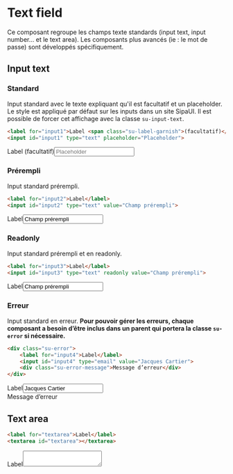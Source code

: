 # Text field

Ce composant regroupe les champs texte standards (input text, input number… et le text area). Les composants plus avancés (ie : le mot de passe) sont développés spécifiquement.

<!-- STORY -->

## Input text


### Standard
Input standard avec le texte expliquant qu'il est facultatif et un placeholder. Le style est appliqué par défaut sur les inputs dans un site SipaUI. Il est possible de forcer cet affichage avec la classe `su-input-text`.

```html
<label for="input1">Label <span class="su-label-garnish">(facultatif)</span></label>
<input id="input1" type="text" placeholder="Placeholder">
```
<label for="input1">Label <span class="su-label-garnish">(facultatif)</span></label><input id="input1" type="text" placeholder="Placeholder">

### Prérempli
Input standard prérempli.
```html
<label for="input2">Label</label>
<input id="input2" type="text" value="Champ prérempli">
```
<label for="input2">Label</label><input id="input2" type="text" value="Champ prérempli">

### Readonly
Input standard prérempli et en readonly.
```html
<label for="input3">Label</label>
<input id="input3" type="text" readonly value="Champ prérempli">
```
<label for="input2">Label</label><input id="input2" type="text" readonly value="Champ prérempli">

### Erreur
Input standard en erreur. **Pour pouvoir gérer les erreurs, chaque composant a besoin d’être inclus dans un parent qui portera la classe `su-error` si nécessaire.**

```html
<div class="su-error">
	<label for="input4">Label</label>
	<input id="input4" type="email" value="Jacques Cartier">
	<div class="su-error-message">Message d’erreur</div>
</div>
```
<div class="su-error"><label for="input4">Label</label><input id="input4" type="email" value="Jacques Cartier"><div class="su-error-message">Message d’erreur</div></div>

## Text area

```html
<label for="textarea">Label</label>
<textarea id="textarea"></textarea>
```
<label for="textarea">Label</label><textarea id="textarea"></textarea>
